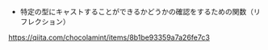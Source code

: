 * 特定の型にキャストすることができるかどうかの確認をするための関数（リフレクション）

https://qiita.com/chocolamint/items/8b1be93359a7a26fe7c3
